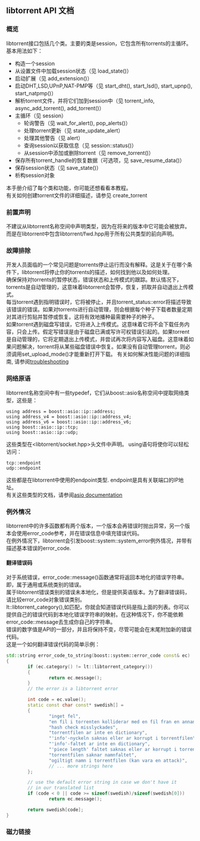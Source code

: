 ﻿## libtorrent API 文档
### 概览
libtorrent接口包括几个类。主要的类是session，它包含所有torrents的主循环。  
基本用法如下：
- 构造一个session
- 从设置文件中加载session状态（见 load_state()）
- 启动扩展（见 add_extension()）
- 启动DHT,LSD,UPnP,NAT-PMP等（见 start_dht(), start_lsd(), start_upnp(), start_natpmp()）
- 解析torrent文件，并将它们加到session中（见 torrent_info, async_add_torrent(), add_torrent()）
- 主循环（见 session）
    - 轮询警告（见 wait_for_alert(), pop_alerts()）
    - 处理torrent更新（见 state_update_alert）
    - 处理其他警告（见 alert）
    - 查询session以获取信息（见 session::status()）
    - 从session中添加或删除torrent（见 remove_torrent()）
- 保存所有torrent_handle的恢复数据（可选项，见 save_resume_data()）
- 保存session状态（见 save_state()）
- 析构session对象  

本手册介绍了每个类和功能，你可能还想看看本教程。  
有关如何创建torrent文件的详细描述，请参见 create_torrent

### 前置声明
不建议从libtorrent名称空间中声明类型，因为在将来的版本中它可能会被放弃。而是在libtorrent中包含libtorrent/fwd.hpp用于所有公共类型的前向声明。

### 故障排除
开发人员面临的一个常见问题是torrents停止运行而没有解释。这是关于在哪个条件下，libtorrent将停止你的torrents的描述，如何找到他以及如何处理。  
确保保持对torrents的暂停状态，错误状态和上传模式的跟踪。默认情况下，torrents是自动管理的，这意味着libtorrent会暂停，恢复，抓取并自动退出上传模式。  
每当torrent遇到指明错误时，它将被停止，并且torrent_status::error将描述导致该错误的错误。如果对torrents进行自动管理，则会根据每个种子下载者数量定期对其进行剪贴并暂停或恢复。这将有效地播种最需要种子的种子。  
如果torrent遇到磁盘写错误，它将进入上传模式。这意味着它将不会下载任务内容，只会上传。假定写错误是由于磁盘已满或写许可权错误引起的。如果torrent是自动管理的，它将定期退出上传模式，并尝试再次将内容写入磁盘。这意味着如果问题解决，torrent将从某些磁盘错误中恢复。如果没有自动管理torrent，则必须调用set_upload_mode()才能重新打开下载。
有关如何解决性能问题的详细指南, 请参阅[troubleshooting](troubleshooting.md)

### 网络原语
libtorrent名称空间中有一些typedef，它们从boost::asio名称空间中提取网络类型，这些是：
``` text
using address = boost::asio::ip::address;
using address_v4 = boost::asio::ip::address_v4;
using address_v6 = boost::asio::ip::address_v6;
using boost::asio::ip::tcp;
using boost::asio::ip::udp;
```
这些类型在<libtorrent/socket.hpp>头文件中声明。
using语句将使你可以轻松访问：
``` text
tcp::endpoint
udp::endpoint
```
这些都是在libtorrent中使用的endpoint类型. endpoint是具有关联端口的IP地址。  
有关这些类型的文档，请参阅[asio documentation](boost_asio.md)

### 例外情况
libtorrent中的许多函数都有两个版本，一个版本会再错误时抛出异常，另一个版本会使用error_code参考，并在错误信息中填充错误代码。  
在例外情况下，libtorrent会引发boost::system::system_error例外情况，并带有描述基本错误的error_code.

#### 翻译错误码
对于系统错误，error_code::message()函数通常将返回本地化的错误字符串。即，属于通用或系统类别的错误。  
属于libtorrent错误类别的错误未本地化，但是提供英语版本。为了翻译错误码，请比较error_code对象错误类别。  
lt::libtorrent_category(),如匹配，你就会知道错误代码是指上面的列表。你可以提供自己的错误代码到本地化错误字符串的映射。在这种情况下，你不能依赖error_code::message去生成你自己的字符串。  
错误的数字值是API的一部分，并且将保持不变，尽管可能会在末尾附加新的错误代码。  
这是一个如何翻译错误代码的简单示例：
``` c++
std::string error_code_to_string(boost::system::error_code const& ec)
{
        if (ec.category() != lt::libtorrent_category())
        {
                return ec.message();
        }
        // the error is a libtorrent error

        int code = ec.value();
        static const char const* swedish[] =
        {
                "inget fel",
                "en fil i torrenten kolliderar med en fil fran en annan torrent",
                "hash check misslyckades",
                "torrentfilen ar inte en dictionary",
                "'info'-nyckeln saknas eller ar korrupt i torrentfilen",
                "'info'-faltet ar inte en dictionary",
                "'piece length' faltet saknas eller ar korrupt i torrentfilen",
                "torrentfilen saknar namnfaltet",
                "ogiltigt namn i torrentfilen (kan vara en attack)",
                // ... more strings here
        };

        // use the default error string in case we don't have it
        // in our translated list
        if (code < 0 || code >= sizeof(swedish)/sizeof(swedish[0]))
                return ec.message();

        return swedish[code];
}
```

### 磁力链接